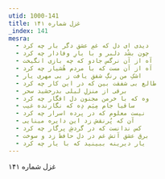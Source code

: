 ```yaml
---
utid: 1000-141
title: غزل شماره ۱۴۱
_index: 141
mesra:
  - دیدی ای دل که غمِ عشق دگر بار چه کرد
  - چون بشُد دلبر و با یارِ وفادار چه کرد
  - آه از آن نرگس جادو که چه بازی انگیخت
  - آه از آن مست که با مردم هُشیار چه کرد
  - اشکِ من رنگِ شفق یافت ز بی مهری یار
  - طالع بی شفقت بین که در این کار چه کرد
  - برقی از منزلِ لیلی بدرخشید سحر
  - وه که با خرمن مجنون دل افگار چه کرد
  - ساقیا جام مِیَم دِه که نگارنده غیب
  - نیست معلوم که در پرده اسرار چه کرد
  - آن که پُرنقش زد این دایره مینایی
  - کس ندانست که در گردشِ پرگار چه کرد
  - برق عشق آتش غم در دل حافظ زد و سوخت
  - یار دیرینه ببینید که با یار چه کرد
---
```

غزل شماره ۱۴۱
